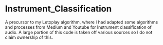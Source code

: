 # Instrument_Classification

A precursor to my Letoplay algorithm, where I had adapted some algorithms and processes from Medium and Youtube for Instrument classification of audio. 
A large portion of this code is taken off various sources so I do not claim ownership of this.
